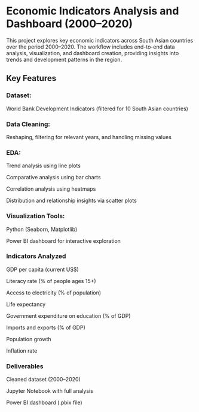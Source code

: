 # Economic Indicators Analysis and Dashboard (2000–2020)
This project explores key economic indicators across South Asian countries over the period 2000–2020. The workflow includes end-to-end data analysis, visualization, and dashboard creation, providing insights into trends and development patterns in the region.

## Key Features
### Dataset:
World Bank Development Indicators (filtered for 10 South Asian countries)

### Data Cleaning:
Reshaping, filtering for relevant years, and handling missing values

### EDA:

Trend analysis using line plots

Comparative analysis using bar charts

Correlation analysis using heatmaps

Distribution and relationship insights via scatter plots

### Visualization Tools:

Python (Seaborn, Matplotlib)

Power BI dashboard for interactive exploration

### Indicators Analyzed
GDP per capita (current US$)

Literacy rate (% of people ages 15+)

Access to electricity (% of population)

Life expectancy

Government expenditure on education (% of GDP)

Imports and exports (% of GDP)

Population growth

Inflation rate

### Deliverables
Cleaned dataset (2000–2020)

Jupyter Notebook with full analysis

Power BI dashboard (.pbix file)
